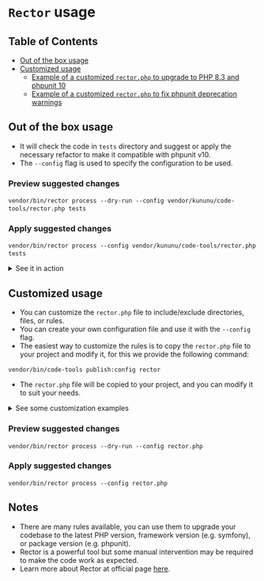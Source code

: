 # `Rector` usage

## Table of Contents
- [Out of the box usage](#out-of-the-box-usage)
- [Customized usage](#customized-usage)
  - [Example of a customized `rector.php` to upgrade to PHP 8.3 and phpunit 10](#example-of-a-customized-rectorphp-to-upgrade-to-php-83-and-phpunit-10)
  - [Example of a customized `rector.php` to fix phpunit deprecation warnings](#example-of-a-customized-rectorphp-to-fix-phpunit-deprecation-warnings)

## Out of the box usage
- It will check the code in `tests` directory and suggest or apply the necessary refactor to make it compatible with phpunit v10.
- The `--config` flag is used to specify the configuration to be used.

### Preview suggested changes
```console
vendor/bin/rector process --dry-run --config vendor/kununu/code-tools/rector.php tests
```

### Apply suggested changes
```console
vendor/bin/rector process --config vendor/kununu/code-tools/rector.php tests
```

<details>
  <summary>See it in action</summary>

- **git diff**
- ![kununu/code-tools](/docs/Rector/screenshots/diff-rector.png)
</details>

## Customized usage
- You can customize the `rector.php` file to include/exclude directories, files, or rules.
- You can create your own configuration file and use it with the `--config` flag.
- The easiest way to customize the rules is to copy the `rector.php` file to your project and modify it, for this we provide the following command:

```console
vendor/bin/code-tools publish:config rector
```

- The `rector.php` file will be copied to your project, and you can modify it to suit your needs.

<details>
  <summary>See some customization examples</summary>

### Example of a customized `rector.php` to upgrade to PHP 8.3 and phpunit 10:
```php
<?php

        declare(strict_types=1);

        use Rector\Config\RectorConfig;
        use Rector\Php71\Rector\ClassConst\PublicConstantVisibilityRector;
        use Rector\Php74\Rector\Closure\ClosureToArrowFunctionRector;
        use Rector\Php81\Rector\Property\ReadOnlyPropertyRector;
        use Rector\Php82\Rector\Class_\ReadOnlyClassRector;
        use Rector\Php83\Rector\ClassConst\AddTypeToConstRector;
        use Rector\Php83\Rector\ClassMethod\AddOverrideAttributeToOverriddenMethodsRector;
        use Rector\PHPUnit\Rector\StmtsAwareInterface\WithConsecutiveRector;
        use Rector\PHPUnit\Set\PHPUnitSetList;
        use Rector\PHPUnit\AnnotationsToAttributes\Rector\ClassMethod\DataProviderAnnotationToAttributeRector;
        use Rector\PHPUnit\PHPUnit100\Rector\Class_\StaticDataProviderClassMethodRector;
        use Rector\Set\ValueObject\LevelSetList;
        use Rector\ValueObject\PhpVersion;

        return RectorConfig::configure()
        ->withPaths([
          __DIR__ . '/src',
          __DIR__ . '/tests',
        ])
        ->withRules([
            AddTypeToConstRector::class,
            ReadOnlyClassRector::class,
            DataProviderAnnotationToAttributeRector::class,
            StaticDataProviderClassMethodRector::class,
        ])
        ->withSets([
            LevelSetList::UP_TO_PHP_83
        ])
        ->withSkip([
          WithConsecutiveRector::class,
          ClosureToArrowFunctionRector::class,
          PublicConstantVisibilityRector::class,
          AddOverrideAttributeToOverriddenMethodsRector::class,
        ]);
```

### Example of a customized `rector.php` to fix phpunit deprecation warnings:
```php
    <?php
    declare(strict_types=1);
    
    use Rector\CodeQuality\Rector\Class_\CompleteDynamicPropertiesRector;
    use Rector\Config\RectorConfig;
    use Rector\Php70\Rector\Ternary\TernaryToNullCoalescingRector;
    use Rector\Php80\Rector\Class_\ClassPropertyAssignToConstructorPromotionRector;
    use Rector\Php83\Rector\ClassMethod\AddOverrideAttributeToOverriddenMethodsRector;
    use Rector\PHPUnit\AnnotationsToAttributes\Rector\ClassMethod\DataProviderAnnotationToAttributeRector;
    use Rector\PHPUnit\PHPUnit110\Rector\Class_\NamedArgumentForDataProviderRector;
    use Rector\PHPUnit\Rector\StmtsAwareInterface\WithConsecutiveRector;
    use Rector\PHPUnit\Set\PHPUnitSetList;
    use Rector\Set\ValueObject\LevelSetList;
    use Rector\Set\ValueObject\SetList;
    use Rector\Symfony\Set\SymfonySetList;
    use Rector\TypeDeclaration\Rector\ClassMethod\ReturnNeverTypeRector;
    
    return RectorConfig::configure()
        ->withSets([
            PHPUnitSetList::PHPUNIT_110,
            LevelSetList::UP_TO_PHP_83,
            SetList::PHP_83,
            SymfonySetList::SYMFONY_64,
            SymfonySetList::SYMFONY_CODE_QUALITY,
            SymfonySetList::SYMFONY_CONSTRUCTOR_INJECTION,
        ])
        ->withRules([
            DataProviderAnnotationToAttributeRector::class,
            NamedArgumentForDataProviderRector::class,
            CompleteDynamicPropertiesRector::class,
        ])
        ->withSkip([
            WithConsecutiveRector::class,
            AddOverrideAttributeToOverriddenMethodsRector::class,
            ReturnNeverTypeRector::class,
            TernaryToNullCoalescingRector::class,
            ClassPropertyAssignToConstructorPromotionRector::class,
            __DIR__ . '/tests/bootstrap.php',
        ])
        ->withImportNames();
```

</details>

### Preview suggested changes
```console
vendor/bin/rector process --dry-run --config rector.php
```

### Apply suggested changes
```console
vendor/bin/rector process --config rector.php
```

## Notes
- There are many rules available, you can use them to upgrade your codebase to the latest PHP version, framework version (e.g. symfony), or package version (e.g. phpunit).
- Rector is a powerful tool but some manual intervention may be required to make the code work as expected.
- Learn more about Rector at official page [here](https://getrector.com/documentation).